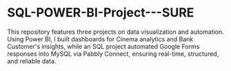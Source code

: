 # SQL-POWER-BI-Project---SURE
This repository features three projects on data visualization and automation. Using Power BI, I built dashboards for Cinema analytics and  Bank Customer's insights, while an SQL project automated Google Forms responses into MySQL via Pabbly Connect, ensuring real-time, structured, and reliable data.
